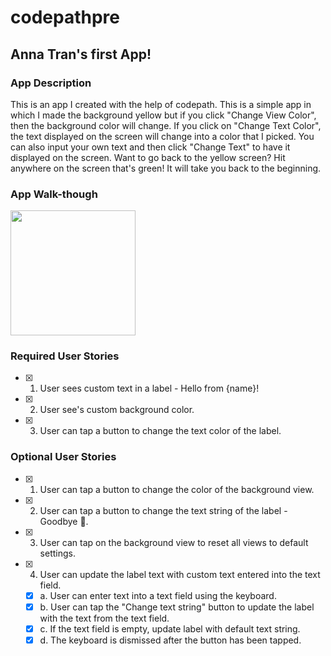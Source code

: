 # codepathpre
## Anna Tran's first App!

### App Description
This is an app I created with the help of codepath. This is a simple app in which I made the background yellow but if you click "Change View Color", then the background color will change. If you click on "Change Text Color", the text displayed on the screen will change into a color that I picked. You can also input your own text and then click "Change Text" to have it displayed on the screen. Want to go back to the yellow screen? Hit anywhere on the screen that's green! It will take you back to the beginning. 

### App Walk-though

<img src="http://g.recordit.co/TbEoEbZLso.gif" width=200><br>


### Required User Stories
- [x] 1. User sees custom text in a label - Hello from {name}!
- [x] 2. User see's custom background color.
- [x] 3. User can tap a button to change the text color of the label.

### Optional User Stories
- [x] 1. User can tap a button to change the color of the background view.
- [x] 2. User can tap a button to change the text string of the label - Goodbye 👋.
- [x] 3. User can tap on the background view to reset all views to default settings.
- [x] 4. User can update the label text with custom text entered into the text field.
    - [x] a. User can enter text into a text field using the keyboard.
    - [x] b. User can tap the "Change text string" button to update the label with the text from the text field.
    - [x] c. If the text field is empty, update label with default text string.
    - [x] d. The keyboard is dismissed after the button has been tapped.

